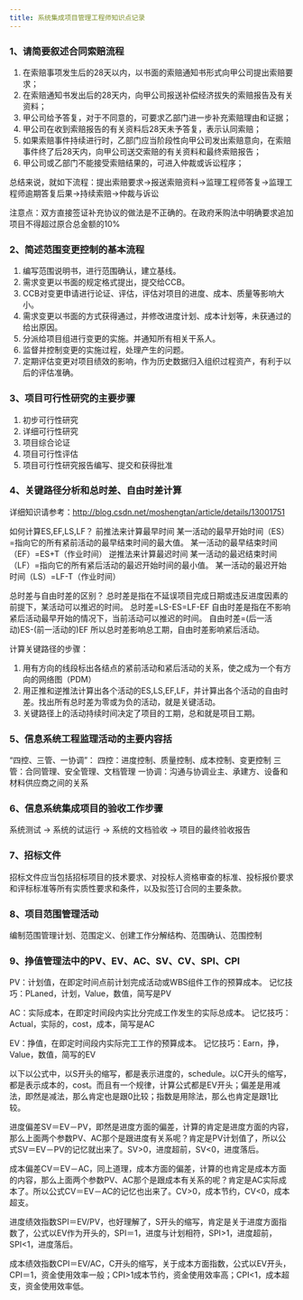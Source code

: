 ```yaml
---
title: 系统集成项目管理工程师知识点记录
---
```


### 1、请简要叙述合同索赔流程
1. 在索赔事项发生后的28天以内，以书面的索赔通知书形式向甲公司提出索赔要求；
2. 在索赔通知书发出后的28天内，向甲公司报送补偿经济拔失的索赔报告及有关资料；
3. 甲公司给予答复，对于不同意的，可要求乙部门进一步补充索赔理由和证据；
4. 甲公司在收到索赔报告的有关资料后28天未予答复，表示认同索赔；
5. 如果索赔事件持续进行时，乙部门应当阶段性向甲公司发出索赔意向，在索赔 事件终了后28天内，向甲公司送交索赔的有关资料和最终索赔报告；
6. 甲公司或乙部门不能接受索赔结果的，可进入仲裁或诉讼程序；

<!-- more -->
总结来说，就如下流程：提出索赔要求->报送索赔资料->监理工程师答复->监理工程师逾期答复后果->持续索赔->仲裁与诉讼

注意点：双方直接签证补充协议的做法是不正确的。在政府釆购法中明确要求追加项目不得超过原合总金额的10%

### 2、简述范围变更控制的基本流程
1. 编写范围说明书，进行范围确认，建立基线。 
2. 需求变更以书面的规定格式提出，提交给CCB。 
3. CCB对变更申请进行论证、评估，评估对项目的进度、成本、质量等影响大小。 
4. 需求变更以书面的方式获得通过，并修改进度计划、成本计划等，未获通过的给出原因。
5. 分派给项目组进行变更的实施。并通知所有相关干系人。
6. 监督并控制变更的实施过程，处理产生的问题。 
7. 定期评估变更对项目绩效的影响，作为历史数据归入组织过程资产，有利于以后的评估准确。

### 3、项目可行性研究的主要步骤
1. 初步可行性研究
2. 详细可行性研究
3. 项目综合论证
4. 项目可行性评估
5. 项目可行性研究报告编写、提交和获得批准

### 4、关键路径分析和总时差、自由时差计算
详细知识请参考：http://blog.csdn.net/moshengtan/article/details/13001751

如何计算ES,EF,LS,LF？
前推法来计算最早时间   某一活动的最早开始时间（ES）=指向它的所有紧前活动的最早结束时间的最大值。   某一活动的最早结束时间（EF）=ES+T（作业时间）  逆推法来计算最迟时间   某一活动的最迟结束时间（LF）=指向它的所有紧后活动的最迟开始时间的最小值。   某一活动的最迟开始时间（LS）=LF-T（作业时间）

总时差与自由时差的区别？
总时差是指在不延误项目完成日期或违反进度因素的前提下，某活动可以推迟的时间。  总时差=LS-ES=LF-EF
自由时差是指在不影响紧后活动最早开始的情况下，当前活动可以推迟的时间。   自由时差=(后一活动)ES-(前一活动的)EF    所以总时差影响总工期，自由时差影响紧后活动。

计算关键路径的步骤：
1. 用有方向的线段标出各结点的紧前活动和紧后活动的关系，使之成为一个有方向的网络图（PDM）   
2. 用正推和逆推法计算出各个活动的ES,LS,EF,LF，并计算出各个活动的自由时差。找出所有总时差为零或为负的活动，就是关键活动。  
3. 关键路径上的活动持续时间决定了项目的工期，总和就是项目工期。

### 5、信息系统工程监理活动的主要内容括
“四控、三管、一协调”：
四控：进度控制、质量控制、成本控制、变更控制
三管：合同管理、安全管理、文档管理 
一协调：沟通与协调业主、承建方、设备和材料供应商之间的关系

### 6、信息系统集成项目的验收工作步骤
系统测试 -> 系统的试运行  -> 系统的文档验收  -> 项目的最终验收报告

### 7、招标文件
招标文件应当包括招标项目的技术要求、对投标人资格审查的标准、投标报价要求和评标标准等所有实质性要求和条件，以及拟签订合同的主要条款。

### 8、项目范围管理活动
编制范围管理计划、范围定义、创建工作分解结构、范围确认、范围控制

### 9、挣值管理法中的PV、EV、AC、SV、CV、SPI、CPI
PV：计划值，在即定时间点前计划完成活动或WBS组件工作的预算成本。
    记忆技巧：PLaned，计划，Value，数值，简写是PV 

AC：实际成本，在即定时间段内实比分完成工作发生的实际总成本。
    记忆技巧：Actual，实际的，cost，成本，简写是AC 

EV：挣值，在即定时间段内实际完工工作的预算成本。
    记忆技巧：Earn，挣，Value，数值，简写的EV

 以下以公式中，以S开头的缩写，都是表示进度的，schedule。以C开头的缩写，都是表示成本的，cost。而且有一个规律，计算公式都是EV开头；偏差是用减法，即然是减法，那么肯定也是跟0比较；指数是用除法，那么也肯定是跟1比较。

 进度偏差SV＝EV－PV，即然是进度方面的偏差，计算的肯定是进度方面的内容，那么上面两个参数PV、AC那个是跟进度有关系呢？肯定是PV计划值了，所以公式SV＝EV－PV的记忆就出来了。SV>0，进度超前，SV<0，进度落后。 

 成本偏差CV＝EV－AC，同上道理，成本方面的偏差，计算的也肯定是成本方面的内容，那么上面两个参数PV、AC那个是跟成本有关系的呢？肯定是AC实际成本了。所以公式CV＝EV－AC的记忆也出来了。CV>0，成本节约，CV<0，成本超支。 

 进度绩效指数SPI＝EV/PV，也好理解了，S开头的缩写，肯定是关于进度方面指数了，公式以EV作为开头的，SPI＝1，进度与计划相符，SPI>1，进度超前，SPI<1，进度落后。

 成本绩效指数CPI＝EV/AC，C开头的缩写，关于成本方面指数，公式以EV开头，CPI＝1，资金使用效率一般；CPI>1成本节约，资金使用效率高；CPI<1，成本超支，资金使用效率低。
 